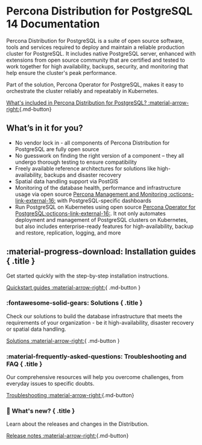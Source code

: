 # Percona Distribution for PostgreSQL 14 Documentation

 Percona Distribution for PostgreSQL is a suite of open source software, tools and services required to deploy and maintain a reliable production cluster for PostgreSQL. It includes native PostgreSQL server, enhanced with extensions from open source community that are certified and tested to work together for high availability, backups, security, and monitoring that help ensure the cluster's peak performance. 
 
 Part of the solution, Percona Operator for PostgreSQL, makes it easy to orchestrate the cluster reliably and repeatably in Kubernetes.

[What's included in Percona Distribution for PostgreSQL? :material-arrow-right:](extensions.md){.md-button}

## What’s in it for you?

- No vendor lock in - all components of Percona Distribution for PostgreSQL are fully open source
- No guesswork on finding the right version of a component – they all undergo thorough testing to ensure compatibility
- Freely available reference architectures for solutions like high-availability, backups and disaster recovery 
- Spatial data handling support via PostGIS
- Monitoring of the database health, performance and infrastructure usage via open source [Percona Management and Monitoring :octicons-link-external-16:](https://www.percona.com/doc/percona-monitoring-and-management/2.x/index.html) with PostgreSQL-specific dashboards
- Run PostgreSQL on Kubernetes using open source [Percona Operator for PostgreSQL:octicons-link-external-16:](https://docs.percona.com/percona-operator-for-postgresql/2.0/index.html). It not only automates deployment and management of PostgreSQL clusters on Kubernetes, but also includes enterprise-ready features for high-availability, backup and restore, replication, logging, and more 

<div data-grid markdown><div data-banner markdown>

## :material-progress-download: Installation guides { .title }

Get started quickly with the step-by-step installation instructions.

[Quickstart guides :material-arrow-right:](installing.md){ .md-button }

</div><div data-banner markdown>

### :fontawesome-solid-gears: Solutions { .title }

Check our solutions to build the database infrastructure that meets the requirements of your organization - be it high-availability, disaster recovery or spatial data handling.

[Solutions :material-arrow-right:](solutions/index.md){ .md-button }

</div><div data-banner markdown>

### :material-frequently-asked-questions: Troubleshooting and FAQ { .title }

Our comprehensive resources will help you overcome challenges, from everyday issues to specific doubts.

[Troubleshooting :material-arrow-right:](troubleshooting.md){.md-button}

</div><div data-banner markdown>

### :loudspeaker: What's new? { .title }

Learn about the releases and changes in the Distribution.

[Release notes :material-arrow-right:](release-notes.md){.md-button}
</div>
</div>


